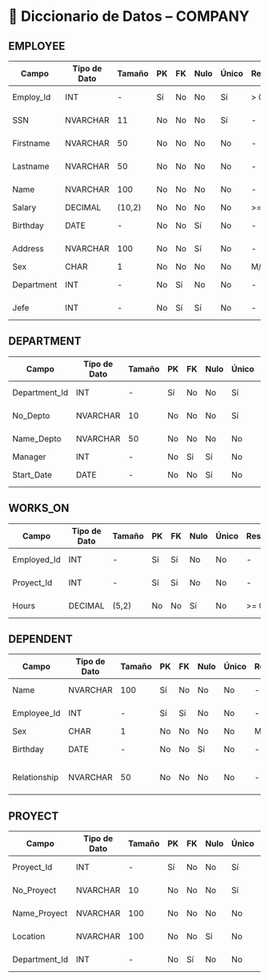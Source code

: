 
# 📘 Diccionario de Datos – COMPANY

## EMPLOYEE

| Campo         | Tipo de Dato  | Tamaño       | PK  | FK  | Nulo | Único | Restricciones | Referencia   | Descripción              |
|---------------|---------------|--------------|-----|-----|------|--------|---------------|-------------|--------------------------|
| Employ_Id     | INT           | -            | Sí  | No  | No   | Sí     | > 0           | -           | Identificador del empleado |
| SSN           | NVARCHAR      | 11           | No  | No  | No   | Sí     | -             | -           | Número de seguro social  |
| Firstname     | NVARCHAR      | 50           | No  | No  | No   | No     | -             | -           | Nombre del empleado      |
| Lastname      | NVARCHAR      | 50           | No  | No  | No   | No     | -             | -           | Apellido del empleado    |
| Name          | NVARCHAR      | 100          | No  | No  | No   | No     | -             | -           | Nombre completo          |
| Salary        | DECIMAL       | (10,2)       | No  | No  | No   | No     | >= 0          | -           | Salario                  |
| Birthday      | DATE          | -            | No  | No  | Sí   | No     | -             | -           | Fecha de nacimiento      |
| Address       | NVARCHAR      | 100          | No  | No  | Sí   | No     | -             | -           | Dirección del empleado   |
| Sex           | CHAR          | 1            | No  | No  | No   | No     | M/F           | -           | Sexo                     |
| Department    | INT           | -            | No  | Sí  | No   | No     | -             | DEPARTMENT  | ID del departamento      |
| Jefe          | INT           | -            | No  | Sí  | Sí   | No     | -             | EMPLOYEE    | ID del jefe (Empleado)   |

## DEPARTMENT

| Campo         | Tipo de Dato  | Tamaño       | PK  | FK  | Nulo | Único | Restricciones | Referencia   | Descripción              |
|---------------|---------------|--------------|-----|-----|------|--------|---------------|-------------|--------------------------|
| Department_Id | INT           | -            | Sí  | No  | No   | Sí     | > 0           | -           | Identificador de depto.  |
| No_Depto      | NVARCHAR      | 10           | No  | No  | No   | Sí     | -             | -           | Número de departamento   |
| Name_Depto    | NVARCHAR      | 50           | No  | No  | No   | No     | -             | -           | Nombre del departamento  |
| Manager       | INT           | -            | No  | Sí  | Sí   | No     | -             | EMPLOYEE    | ID del gerente           |
| Start_Date    | DATE          | -            | No  | No  | Sí   | No     | -             | -           | Fecha de inicio          |

## WORKS_ON

| Campo         | Tipo de Dato  | Tamaño       | PK  | FK  | Nulo | Único | Restricciones | Referencia   | Descripción              |
|---------------|---------------|--------------|-----|-----|------|--------|---------------|-------------|--------------------------|
| Employed_Id   | INT           | -            | Sí  | Sí  | No   | No     | -             | EMPLOYEE    | Empleado asignado        |
| Proyect_Id    | INT           | -            | Sí  | Sí  | No   | No     | -             | PROYECT     | Proyecto asignado        |
| Hours         | DECIMAL       | (5,2)        | No  | No  | Sí   | No     | >= 0          | -           | Horas trabajadas         |

## DEPENDENT

| Campo         | Tipo de Dato  | Tamaño       | PK  | FK  | Nulo | Único | Restricciones | Referencia   | Descripción              |
|---------------|---------------|--------------|-----|-----|------|--------|---------------|-------------|--------------------------|
| Name          | NVARCHAR      | 100          | Sí  | No  | No   | No     | -             | -           | Nombre del dependiente   |
| Employee_Id   | INT           | -            | Sí  | Sí  | No   | No     | -             | EMPLOYEE    | ID del empleado          |
| Sex           | CHAR          | 1            | No  | No  | No   | No     | Male/Female   | -           | Sexo                     |
| Birthday      | DATE          | -            | No  | No  | Sí   | No     | -             | -           | Fecha de nacimiento      |
| Relationship  | NVARCHAR      | 50           | No  | No  | No   | No     | -             | -           | Relación con el empleado |

## PROYECT

| Campo         | Tipo de Dato  | Tamaño       | PK  | FK  | Nulo | Único | Restricciones | Referencia   | Descripción              |
|---------------|---------------|--------------|-----|-----|------|--------|---------------|-------------|--------------------------|
| Proyect_Id    | INT           | -            | Sí  | No  | No   | Sí     | > 0           | -           | Identificador del proyecto |
| No_Proyect    | NVARCHAR      | 10           | No  | No  | No   | Sí     | -             | -           | Número de proyecto       |
| Name_Proyect  | NVARCHAR      | 100          | No  | No  | No   | No     | -             | -           | Nombre del proyecto      |
| Location      | NVARCHAR      | 100          | No  | No  | Sí   | No     | -             | -           | Ubicación del proyecto   |
| Department_Id | INT           | -            | No  | Sí  | No   | No     | -             | DEPARTMENT  | Departamento asociado    |
